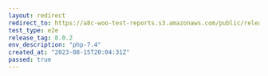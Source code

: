 ```yaml
---
layout: redirect
redirect_to: https://a8c-woo-test-reports.s3.amazonaws.com/public/release/8.0.2/php-7.4/e2e/index.html
test_type: e2e
release_tag: 8.0.2
env_description: "php-7.4"
created_at: "2023-08-15T20:04:31Z"
passed: true
---
```

